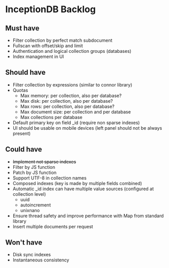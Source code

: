 # InceptionDB Backlog

## Must have

* Filter collection by perfect match subdocument
* Fullscan with offset/skip and limit
* Authentication and logical collection groups (databases)
* Index management in UI

## Should have

* Filter collection by expressions (similar to connor library)
* Quotas
  * Max memory: per collection, also per database?
  * Max disk: per collection, also per database?
  * Max rows: per collection, also per database?
  * Max document size: per collection and per database
  * Max collections per database
* Default primary key on field _id (require non sparse indexes)
* UI should be usable on mobile devices (left panel should not be always present)

## Could have

* ~~Implement not sparse indexes~~
* Filter by JS function
* Patch by JS function
* Support UTF-8 in collection names
* Composed indexes (key is made by multiple fields combined)
* Automatic _id index can have multiple value sources (configured at collection level)
  * uuid
  * autoincrement
  * unixnano
* Ensure thread safety and improve performance with Map from standard library
* Insert multiple documents per request

## Won't have

* Disk sync indexes
* Instantaneous consistency
